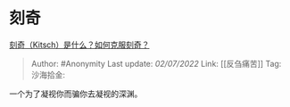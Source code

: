 # 刻奇
[刻奇（Kitsch）是什么？如何克服刻奇？](https://www.zhihu.com/question/27039705/answer/2553044198)

> Author: #Anonymity
> Last update: *02/07/2022*
> Link: [[反刍痛苦]]
> Tag:
> 沙海拾金:

一个为了凝视你而骗你去凝视的深渊。
